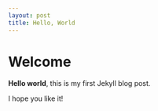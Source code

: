 ```yaml
---
layout: post
title: Hello, World
---
```


# Welcome

**Hello world**, this is my first Jekyll blog post.

I hope you like it!
